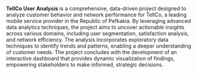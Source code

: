 **TellCo User Analysis** is a comprehensive, data-driven project designed to analyze customer behavior and network performance for TellCo, a leading mobile service provider in the Republic of Pefkakia. By leveraging advanced data analytics techniques, the project aims to uncover actionable insights across various domains, including user segmentation, satisfaction analysis, and network efficiency. The analysis incorporates exploratory data techniques to identify trends and patterns, enabling a deeper understanding of customer needs. The project concludes with the development of an interactive dashboard that provides dynamic visualization of findings, empowering stakeholders to make informed, strategic decisions.
